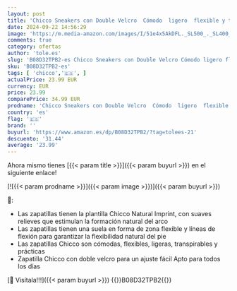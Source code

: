 ```yaml
---
layout: post
title: 'Chicco Sneakers con Double Velcro  Cómodo  ligero  flexible y transpirable  Niñas  Rosa  22 EU'
date: 2024-09-22 14:56:29
image: 'https://m.media-amazon.com/images/I/51e4x5AkDFL._SL500_._SL400_.jpg'
comments: true
category: ofertas
author: 'tole.es'
slug: 'B08D32TPB2-es Chicco Sneakers con Double Velcro Cómodo ligero flexible y...'
sku: 'B08D32TPB2-es'
tags: [ 'chicco','🇪🇸', ]
actualPrice: 23.99 EUR
currency: EUR
price: 23.99
comparePrice: 34.99 EUR
prodname: 'Chicco Sneakers con Double Velcro  Cómodo  ligero  flexible y transpirable  Niñas  Rosa  22 EU'
country: 'es'
flag: '🇪🇸'
brand: ''
buyurl: 'https://www.amazon.es/dp/B08D32TPB2/?tag=tolees-21'
descuento: '31.44'
average: '23.99'
---
```


Ahora mismo tienes [{{< param title >}}]({{< param buyurl >}}) en el siguiente enlace!

[![{{< param prodname >}}]({{< param image >}})]({{< param buyurl >}})

🔎:

- Las zapatillas tienen la plantilla Chicco Natural Imprint, con suaves relieves que estimulan la formación natural del arco
- Las zapatillas tienen una suela en forma de zona flexible y líneas de flexión para garantizar la flexibilidad natural del pie
- Las zapatillas Chicco son cómodas, flexibles, ligeras, transpirables y prácticas
- Zapatilla Chicco con doble velcro para un ajuste fácil Apto para todos los días

[🛒 Visítala!!!]({{< param buyurl >}})
{{<world>}}B08D32TPB2{{</world>}}
